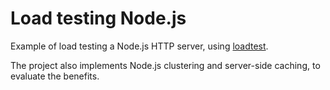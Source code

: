 # Load testing Node.js

Example of load testing a Node.js HTTP server, using [loadtest](https://github.com/alexfernandez/loadtest).

The project also implements Node.js clustering and server-side caching, to evaluate the benefits.
